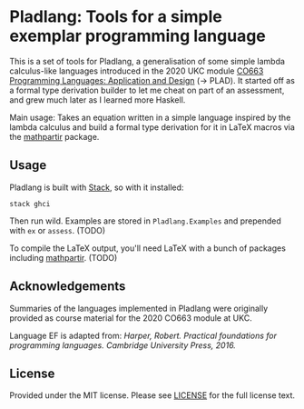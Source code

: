# Pladlang: Tools for a simple exemplar programming language
[ctan-mathpartir]: https://ctan.org/pkg/mathpartir
[ukc-co663]: https://www.kent.ac.uk/courses/modules/module/CO663

This is a set of tools for Pladlang, a generalisation of some simple lambda
calculus-like languages introduced in the 2020 UKC module [CO663 Programming
Languages: Application and Design][ukc-co663] (-> PLAD). It started off as a
formal type derivation builder to let me cheat on part of an assessment, and
grew much later as I learned more Haskell.

Main usage: Takes an equation written in a simple language inspired by the
lambda calculus and build a formal type derivation for it in LaTeX macros via
the [mathpartir][ctan-mathpartir] package.

## Usage
Pladlang is built with [Stack](https://www.haskellstack.org), so with it
installed:

    stack ghci

Then run wild. Examples are stored in `Pladlang.Examples` and prepended with
`ex` or `assess`. (TODO)

To compile the LaTeX output, you'll need LaTeX with a bunch of packages
including [mathpartir][ctan-mathpartir]. (TODO)

## Acknowledgements
Summaries of the languages implemented in Pladlang were originally provided as
course material for the 2020 CO663 module at UKC.

Language EF is adapted from: *Harper, Robert. Practical foundations for
programming languages. Cambridge University Press, 2016.*

## License
Provided under the MIT license. Please see [LICENSE](LICENSE) for the full
license text.
